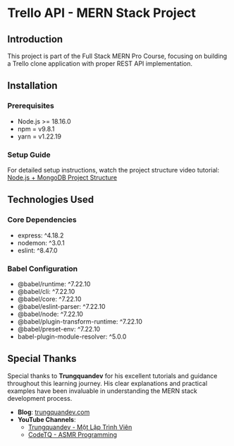 # Trello API - MERN Stack Project

## Introduction
This project is part of the Full Stack MERN Pro Course, focusing on building a Trello clone application with proper REST API implementation.

## Installation

### Prerequisites
- Node.js >= 18.16.0
- npm = v9.8.1
- yarn = v1.22.19

### Setup Guide
For detailed setup instructions, watch the project structure video tutorial: [Node.js + MongoDB Project Structure](https://youtu.be/8hhXamKIdsY)

## Technologies Used
### Core Dependencies
- express: ^4.18.2
- nodemon: ^3.0.1
- eslint: ^8.47.0

### Babel Configuration
- @babel/runtime: ^7.22.10
- @babel/cli: ^7.22.10
- @babel/core: ^7.22.10
- @babel/eslint-parser: ^7.22.10
- @babel/node: ^7.22.10
- @babel/plugin-transform-runtime: ^7.22.10
- @babel/preset-env: ^7.22.10
- babel-plugin-module-resolver: ^5.0.0

## Special Thanks
Special thanks to **Trungquandev** for his excellent tutorials and guidance throughout this learning journey. His clear explanations and practical examples have been invaluable in understanding the MERN stack development process.
- **Blog**: [trungquandev.com](https://trungquandev.com/)
- **YouTube Channels**:
  - [Trungquandev - Một Lập Trình Viên](https://www.youtube.com/@trungquandev)
  - [CodeTQ - ASMR Programming](https://www.youtube.com/@code-tq)
